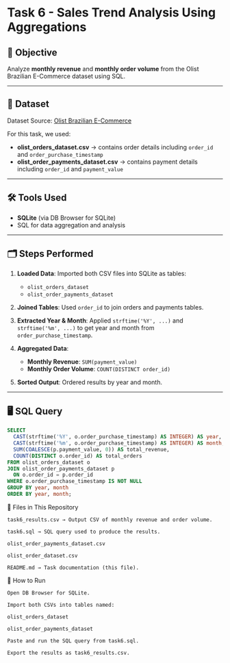 # Task 6 - Sales Trend Analysis Using Aggregations

## 📌 Objective
Analyze **monthly revenue** and **monthly order volume** from the Olist Brazilian E-Commerce dataset using SQL.

---

## 📂 Dataset
Dataset Source: [Olist Brazilian E-Commerce](https://www.kaggle.com/datasets/olistbr/brazilian-ecommerce)

For this task, we used:
- **olist_orders_dataset.csv** → contains order details including `order_id` and `order_purchase_timestamp`
- **olist_order_payments_dataset.csv** → contains payment details including `order_id` and `payment_value`

---

## 🛠 Tools Used
- **SQLite** (via DB Browser for SQLite)
- SQL for data aggregation and analysis

---

## 🗂 Steps Performed
1. **Loaded Data**: Imported both CSV files into SQLite as tables:
   - `olist_orders_dataset`
   - `olist_order_payments_dataset`

2. **Joined Tables**: Used `order_id` to join orders and payments tables.

3. **Extracted Year & Month**: Applied `strftime('%Y', ...)` and `strftime('%m', ...)` to get year and month from `order_purchase_timestamp`.

4. **Aggregated Data**:
   - **Monthly Revenue**: `SUM(payment_value)`
   - **Monthly Order Volume**: `COUNT(DISTINCT order_id)`

5. **Sorted Output**: Ordered results by year and month.

---

## 🖥 SQL Query
```sql
SELECT
  CAST(strftime('%Y', o.order_purchase_timestamp) AS INTEGER) AS year,
  CAST(strftime('%m', o.order_purchase_timestamp) AS INTEGER) AS month,
  SUM(COALESCE(p.payment_value, 0)) AS total_revenue,
  COUNT(DISTINCT o.order_id) AS total_orders
FROM olist_orders_dataset o
JOIN olist_order_payments_dataset p
  ON o.order_id = p.order_id
WHERE o.order_purchase_timestamp IS NOT NULL
GROUP BY year, month
ORDER BY year, month;
```

📁 Files in This Repository
```
task6_results.csv → Output CSV of monthly revenue and order volume.

task6.sql → SQL query used to produce the results.

olist_order_payments_dataset.csv

olist_order_dataset.csv

README.md → Task documentation (this file).
```


📌 How to Run
```
Open DB Browser for SQLite.

Import both CSVs into tables named:

olist_orders_dataset

olist_order_payments_dataset

Paste and run the SQL query from task6.sql.

Export the results as task6_results.csv.
```

